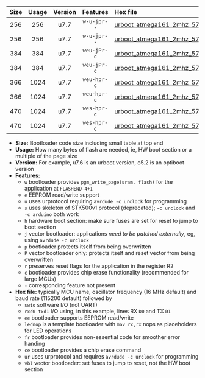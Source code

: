 |Size|Usage|Version|Features|Hex file|
|:-:|:-:|:-:|:-:|:--|
|256|256|u7.7|`w-u-jpr--`|[urboot_atmega161_2mhz_57600bps_swio_rxb2_txb3_lednop_ur_vbl.hex](https://raw.githubusercontent.com/stefanrueger/urboot.hex/main/mcus/atmega161/fcpu_2mhz/57600_bps/urboot_atmega161_2mhz_57600bps_swio_rxb2_txb3_lednop_ur_vbl.hex)|
|256|256|u7.7|`w-u-jpr--`|[urboot_atmega161_2mhz_57600bps_swio_rxd0_txd1_lednop_ur_vbl.hex](https://raw.githubusercontent.com/stefanrueger/urboot.hex/main/mcus/atmega161/fcpu_2mhz/57600_bps/urboot_atmega161_2mhz_57600bps_swio_rxd0_txd1_lednop_ur_vbl.hex)|
|384|384|u7.7|`weu-jPr-c`|[urboot_atmega161_2mhz_57600bps_swio_rxb2_txb3_ee_lednop_fr_ce_ur_vbl.hex](https://raw.githubusercontent.com/stefanrueger/urboot.hex/main/mcus/atmega161/fcpu_2mhz/57600_bps/urboot_atmega161_2mhz_57600bps_swio_rxb2_txb3_ee_lednop_fr_ce_ur_vbl.hex)|
|384|384|u7.7|`weu-jPr-c`|[urboot_atmega161_2mhz_57600bps_swio_rxd0_txd1_ee_lednop_fr_ce_ur_vbl.hex](https://raw.githubusercontent.com/stefanrueger/urboot.hex/main/mcus/atmega161/fcpu_2mhz/57600_bps/urboot_atmega161_2mhz_57600bps_swio_rxd0_txd1_ee_lednop_fr_ce_ur_vbl.hex)|
|366|1024|u7.7|`weu-hpr-c`|[urboot_atmega161_2mhz_57600bps_swio_rxb2_txb3_ee_lednop_fr_ce_ur.hex](https://raw.githubusercontent.com/stefanrueger/urboot.hex/main/mcus/atmega161/fcpu_2mhz/57600_bps/urboot_atmega161_2mhz_57600bps_swio_rxb2_txb3_ee_lednop_fr_ce_ur.hex)|
|366|1024|u7.7|`weu-hpr-c`|[urboot_atmega161_2mhz_57600bps_swio_rxd0_txd1_ee_lednop_fr_ce_ur.hex](https://raw.githubusercontent.com/stefanrueger/urboot.hex/main/mcus/atmega161/fcpu_2mhz/57600_bps/urboot_atmega161_2mhz_57600bps_swio_rxd0_txd1_ee_lednop_fr_ce_ur.hex)|
|470|1024|u7.7|`wes-hpr-c`|[urboot_atmega161_2mhz_57600bps_swio_rxb2_txb3_ee_lednop_fr_ce.hex](https://raw.githubusercontent.com/stefanrueger/urboot.hex/main/mcus/atmega161/fcpu_2mhz/57600_bps/urboot_atmega161_2mhz_57600bps_swio_rxb2_txb3_ee_lednop_fr_ce.hex)|
|470|1024|u7.7|`wes-hpr-c`|[urboot_atmega161_2mhz_57600bps_swio_rxd0_txd1_ee_lednop_fr_ce.hex](https://raw.githubusercontent.com/stefanrueger/urboot.hex/main/mcus/atmega161/fcpu_2mhz/57600_bps/urboot_atmega161_2mhz_57600bps_swio_rxd0_txd1_ee_lednop_fr_ce.hex)|

- **Size:** Bootloader code size including small table at top end
- **Usage:** How many bytes of flash are needed, ie, HW boot section or a multiple of the page size
- **Version:** For example, u7.6 is an urboot version, o5.2 is an optiboot version
- **Features:**
  + `w` bootloader provides `pgm_write_page(sram, flash)` for the application at `FLASHEND-4+1`
  + `e` EEPROM read/write support
  + `u` uses urprotocol requiring `avrdude -c urclock` for programming
  + `s` uses skeleton of STK500v1 protocol (deprecated); `-c urclock` and `-c arduino` both work
  + `h` hardware boot section: make sure fuses are set for reset to jump to boot section
  + `j` vector bootloader: applications *need to be patched externally*, eg, using `avrdude -c urclock`
  + `p` bootloader protects itself from being overwritten
  + `P` vector bootloader only: protects itself and reset vector from being overwritten
  + `r` preserves reset flags for the application in the register R2
  + `c` bootloader provides chip erase functionality (recommended for large MCUs)
  + `-` corresponding feature not present
- **Hex file:** typically MCU name, oscillator frequency (16 MHz default) and baud rate (115200 default) followed by
  + `swio` software I/O (not UART)
  + `rxd0 txd1` I/O using, in this example, lines RX `D0` and TX `D1`
  + `ee` bootloader supports EEPROM read/write
  + `lednop` is a template bootloader with `mov rx,rx` nops as placeholders for LED operations
  + `fr` bootloader provides non-essential code for smoother error handing
  + `ce` bootloader provides a chip erase command
  + `ur` uses urprotocol and requires `avrdude -c urclock` for programming
  + `vbl` vector bootloader: set fuses to jump to reset, not the HW boot section
